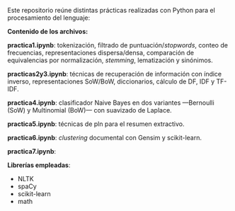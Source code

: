 Este repositorio reúne distintas prácticas realizadas con Python para el procesamiento del lenguaje: 

**Contenido de los archivos:** 

**practica1.ipynb**: tokenización, filtrado de puntuación/*stopwords*, conteo de frecuencias, representaciones dispersa/densa, comparación de equivalencias por normalización, *stemming*, lematización y sinónimos.

**practicas2y3.ipynb**: técnicas de recuperación de información con índice inverso, representaciones SoW/BoW, diccionarios, cálculo de DF, IDF y TF-IDF.

**practica4.ipynb**: clasificador Naive Bayes en dos variantes —Bernoulli (SoW) y Multinomial (BoW)— con suavizado de Laplace.

**practica5.ipynb**: técnicas de pln para el resumen extractivo.

**practica6.ipynb**: *clustering* documental con Gensim y scikit-learn.

**practica7.ipynb**: 

**Librerías empleadas**:

- NLTK
- spaCy
- scikit-learn
- math

